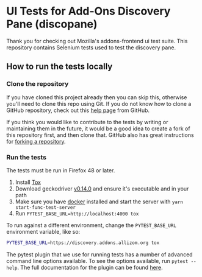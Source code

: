 # UI Tests for Add-Ons Discovery Pane (discopane)

Thank you for checking out Mozilla's addons-frontend ui test suite.
This repository contains Selenium tests used to test the discovery pane.

## How to run the tests locally

### Clone the repository
If you have cloned this project already then you can skip this, otherwise you'll need to clone this repo using Git.
If you do not know how to clone a GitHub repository, check out this
[help page][git-clone] from GitHub.

If you think you would like to contribute to the tests by writing or maintaining them in the future,
it would be a good idea to create a fork of this repository first, and then clone that.
GitHub also has great instructions for [forking a repository][git-fork].

### Run the tests
The tests must be run in Firefox 48 or later.

1. Install [Tox]
1. Download geckodriver [v0.14.0][geckodriver] and ensure it's executable and
   in your path
1. Make sure you have [docker][] installed and start the server with
   `yarn start-func-test-server`
1. Run `PYTEST_BASE_URL=http://localhost:4000 tox`

To run against a different environment, change the `PYTEST_BASE_URL` environment
variable, like so:

```bash
PYTEST_BASE_URL=https://discovery.addons.allizom.org tox
```

The pytest plugin that we use for running tests has a number of advanced
command line options available. To see the options available, run
`pytest --help`. The full documentation for the plugin can be found
[here][pytest-selenium].

[docker]: https://www.docker.com/
[git-clone]: https://help.github.com/articles/cloning-a-repository/
[git-fork]: https://help.github.com/articles/fork-a-repo/
[geckodriver]: https://github.com/mozilla/geckodriver/releases/tag/v0.14.0
[pytest-selenium]: http://pytest-selenium.readthedocs.org/
[Tox]: http://tox.readthedocs.io/
